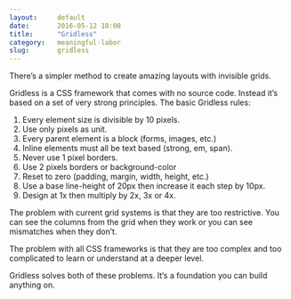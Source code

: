 ```yaml
---
layout:     default
date:       2016-05-12 10:00
title:      "Gridless"
category:   meaningful-labor
slug:       gridless
---
```


There’s a simpler method to create amazing layouts with invisible grids.

Gridless is a CSS framework that comes with no source code. Instead it’s based on a set of very strong principles. The basic Gridless rules:

1. Every element size is divisible by 10 pixels.
2. Use only pixels as unit.
3. Every parent element is a block (forms, images, etc.)
4. Inline elements must all be text based (strong, em, span).
5. Never use 1 pixel borders.
6. Use 2 pixels borders or background-color
7. Reset to zero (padding, margin, width, height, etc.)
8. Use a base line-height of 20px then increase it each step by 10px.
7. Design at 1x then multiply by 2x, 3x or 4x.

The problem with current grid systems is that they are too restrictive. You can see the columns from the grid when they work or you can see mismatches when they don’t.

The problem with all CSS frameworks is that they are too complex and too complicated to learn or understand at a deeper level.

Gridless solves both of these problems. It‘s a foundation you can build anything on.
